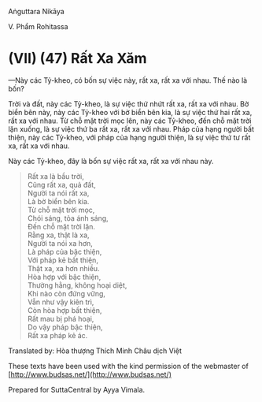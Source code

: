 Aṅguttara Nikāya

V. Phẩm Rohitassa

# (VII) (47) Rất Xa Xăm

—Này các Tỷ-kheo, có bốn sự việc này, rất xa, rất xa với nhau. Thế nào là bốn?

Trời và đất, này các Tỷ-kheo, là sự việc thứ nhứt rất xa, rất xa với nhau. Bờ biển bên này, này các Tỷ-kheo với bờ biển bên kia, là sự việc thứ hai rất xa, rất xa với nhau. Từ chỗ mặt trời mọc lên, này các Tỷ-kheo, đến chỗ mặt trời lặn xuống, là sự việc thứ ba rất xa, rất xa với nhau. Pháp của hạng người bất thiện, này các Tỷ-kheo, với pháp của hạng người thiện, là sự việc thứ tư rất xa, rất xa với nhau.

Này các Tỷ-kheo, đây là bốn sự việc rất xa, rất xa với nhau này.

> Rất xa là bầu trời,  
> Cũng rất xa, quả đất,  
> Người ta nói rất xa,  
> Là bờ biển bên kia.  
> Từ chỗ mặt trời mọc,  
> Chói sáng, tỏa ánh sáng,  
> Ðến chỗ mặt trời lặn.  
> Rằng xa, thật là xa,  
> Người ta nói xa hơn,  
> Là pháp của bậc thiện,  
> Với pháp kẻ bất thiện,  
> Thật xa, xa hơn nhiều.  
> Hòa hợp với bậc thiện,  
> Thường hằng, không hoại diệt,  
> Khi nào còn đứng vững,  
> Vẫn như vậy kiên trì,  
> Còn hòa hợp bất thiện,  
> Rất mau bị phá hoại,  
> Do vậy pháp bậc thiện,  
> Rất xa pháp kẻ ác.

Translated by: Hòa thượng Thích Minh Châu dịch Việt

These texts have been used with the kind permission of the webmaster of [http://www.budsas.net/](http://www.budsas.net/)

Prepared for SuttaCentral by Ayya Vimala.